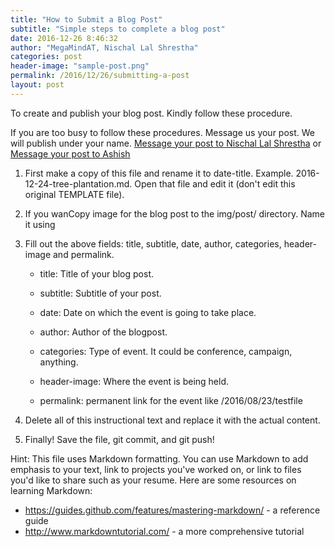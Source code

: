 ```yaml
---
title: "How to Submit a Blog Post"
subtitle: "Simple steps to complete a blog post"
date: 2016-12-26 8:46:32
author: "MegaMindAT, Nischal Lal Shrestha"
categories: post
header-image: "sample-post.png"
permalink: /2016/12/26/submitting-a-post
layout: post
---
```


To create and publish your blog post. Kindly follow these procedure.

If you are too busy to follow  these procedures. Message us your post. We will publish under your name. [Message your post to Nischal Lal Shrestha](https://www.facebook.com/aakrist36) or [Message your post to Ashish](https://www.facebook.com/megamindat)

1.	First make a copy of this file and rename it to date-title. Example. 2016-12-24-tree-plantation.md. 
    Open that file and edit it (don't edit this original TEMPLATE file).

2.	If you wanCopy image for the blog post to the img/post/ directory. Name it using

3. 	Fill out the above fields: title, subtitle, date, author, categories, header-image and permalink.
    
	- title: Title of your blog post.  
    
	- subtitle: Subtitle of your post.
	
	- date: Date on which the event is going to take place.
	
	- author: Author of the blogpost.
    
	- categories: Type of event. It could be conference, campaign, anything.
    
	- header-image: Where the event is being held.

	- permalink: permanent link for the event like /2016/08/23/testfile

4. 	Delete all of this instructional text and replace it with the actual content.

5. 	Finally! Save the file, git commit, and git push!

Hint: This file uses Markdown formatting. You can use Markdown to add emphasis
to your text, link to projects you've worked on, or link to files you'd like to
share such as your resume. Here are some resources on learning Markdown:
  - https://guides.github.com/features/mastering-markdown/ - a reference
    guide
  - http://www.markdowntutorial.com/ - a more comprehensive tutorial